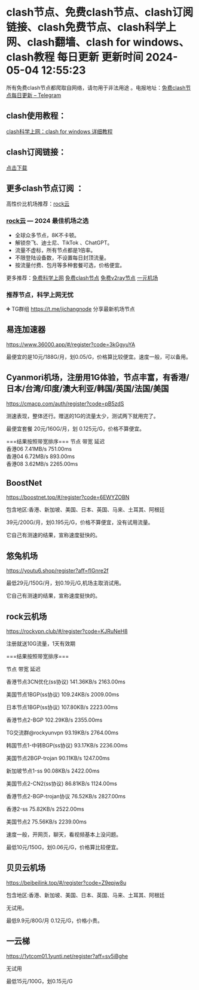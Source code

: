 # clash节点、免费clash节点、clash订阅链接、clash免费节点、clash科学上网、clash翻墙、clash for windows、clash教程 每日更新  更新时间 2024-05-04 12:55:23  
所有免费clash节点都爬取自网络，请勿用于非法用途 。电报地址：<a href="https://t.me/rockcloudvpn" target="_blank">免费clash节点每日更新 – Telegram</a>

## clash使用教程：

<a href="https://ggfbad.com/" target="_blank">clash科学上网：clash for windows 详细教程</a>

## clash订阅链接：

<a href="[https://github.com/aiboboxx/clashfree/blob/main/clash.yml](https://ggfbad.com/)" target="_blank">点击下载</a>

## 更多clash节点订阅 ：

高性价比机场推荐：<a href="https://ggfbad.com/" target="_blank">rock云</a>

### [rock云](https://ggfbad.com/) — 2024 最佳机场之选

- 全球众多节点，8K不卡顿。
- 解锁奈飞、迪士尼、TikTok 、ChatGPT。
- 流量不虚标，所有节点都是1倍率。
- 不限登陆设备数，不设置每日封顶流量。
- 按流量付费、包月等多种套餐可选，价格便宜。

更多推荐：<a href="https://ggfbad.com/" target="_blank">免费科学上网</a>   <a href="https://ggfbad.com/" target="_blank">免费clash节点</a>   <a href="https://ggfbad.com/" target="_blank">免费v2ray节点</a>   [一元机场](https://ggfbad.com/)


### 推荐节点，科学上网无忧
➕ TG群组 https://t.me/jichangnode  分享最新机场节点

## 易连加速器

https://www.36000.app/#/register?code=3kGgyuYA

最便宜的是10元/188G/月，划0.05/G，价格算比较便宜。速度一般，可以备用。


## Cyanmori机场，注册用1G体验，节点丰富，有香港/日本/台湾/印度/澳大利亚/韩国/英国/法国/美国

https://cmacp.com/auth/register?code=pB5zdS

测速表现，整体还行。赠送的1G的流量太少，测试两下就用完了。

最便宜套餐 20元/160G/月，划 0.125元/G，价格不算便宜。

===结果按照带宽排序===
节点                                        	带宽          	延迟          
香港06                                      	7.41MB/s    	751.00ms    
香港04                                      	6.72MB/s    	893.00ms    
香港08                                      	3.62MB/s    	2265.00ms   

## BoostNet

https://boostnet.top/#/register?code=6EWYZOBN

包含地区:香港、新加坡、美国、日本、英国、马来、土耳其、阿根廷

39元/200G/月，划0.195元/G，价格不算便宜，没有试用流量。

它自己有测速的结果，宣称速度挺快的。

## 悠兔机场

https://youtu6.shop/register?aff=fIGnre2f

最低29元/150G/月，划0.19元/G,机场主取消试用。

它自己有测速的结果，宣称速度挺快的。

## rock云机场
https://rockvpn.club/#/register?code=KJRuNeH8

注册就送10G流量，1天有效期

===结果按照带宽排序===

节点                                        	带宽          	延迟          

香港节点3CN优化(ss协议)                           	141.36KB/s  	2163.00ms   

美国节点1BGP(ss协议)                            	109.24KB/s  	2009.00ms   

日本节点1BGP(ss协议)                            	107.80KB/s  	2223.00ms   

香港节点2-BGP                                 	102.29KB/s  	2355.00ms   

TG交流群@rockyunvpn                          	93.19KB/s   	2764.00ms   

韩国节点1-中转BGP(ss协议)                         	93.17KB/s   	2236.00ms   

美国节点2BGP-trojan                           	90.11KB/s   	1247.00ms   

新加坡节点1-ss                                 	90.08KB/s   	2422.00ms   

美国节点2-CN2(ss协议)                           	86.81KB/s   	1124.00ms   

香港节点2-BGP-trojan协议                        	76.52KB/s   	2827.00ms   

香港2-ss                                    	75.82KB/s   	2522.00ms   

美国节点2                                     	75.56KB/s   	2239.00ms   

速度一般，开网页，聊天，看视频基本上没问题。

最低10元/150G，划0.06元/G，价格算比较便宜。

## 贝贝云机场
https://beibeilink.top/#/register?code=Z9epjw8u

包含地区:香港、新加坡、美国、日本、英国、马来、土耳其、阿根廷

无试用。

最低9.9元/80G/月 0.12元/G，价格小贵。

## 一云梯
https://1ytcom01.1yunti.net/register?aff=sv5iBghe

无试用

最低15元/100G，划0.15元/G
